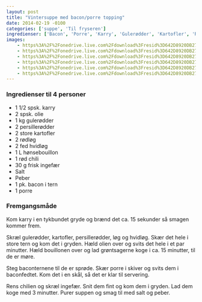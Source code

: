 ```yaml
---
layout: post
title: "Vintersuppe med bacon/porre topping"
date: 2014-02-19 -0100
categories: ['suppe', 'Til fryseren']
ingredienser: ['Bacon', 'Porre', 'Karry', 'Gulerødder', 'Kartofler', 'Rødløg', 'Ingefær', 'Chili', 'Persillerod']
images:
    - https%3A%2F%2Fonedrive.live.com%2Fdownload%3Fresid%3D642D8920DB2784EE!168049
    - https%3A%2F%2Fonedrive.live.com%2Fdownload%3Fresid%3D642D8920DB2784EE!168051
    - https%3A%2F%2Fonedrive.live.com%2Fdownload%3Fresid%3D642D8920DB2784EE!168053
    - https%3A%2F%2Fonedrive.live.com%2Fdownload%3Fresid%3D642D8920DB2784EE!168052
    - https%3A%2F%2Fonedrive.live.com%2Fdownload%3Fresid%3D642D8920DB2784EE!168054
    - https%3A%2F%2Fonedrive.live.com%2Fdownload%3Fresid%3D642D8920DB2784EE!168050
---
```

### Ingredienser til 4 personer
-   1 1/2 spsk. karry 
-   2 spsk. olie
-   1 kg gulerødder 
-   2 persillerødder 
-   2 store kartofler
-   2 rødløg
-   2 fed hvidløg 
-   1 L hønsebouillon
-   1 rød chili 
-   30 g frisk ingefær 
-   Salt 
-   Peber 
-   1 pk. bacon i tern
-   1 porre

### Fremgangsmåde
Kom karry i en tykbundet gryde og brænd det ca. 15 sekunder så smagen kommer frem.

Skræl gulerødder, kartofler, persillerødder, løg og hvidløg. Skær det hele i store tern og kom det i gryden. Hæld olien over og svits det hele i et par minutter. Hæld bouillonen over og lad grøntsagerne koge i ca. 15 minutter, til de er møre.

Steg baconternene til de er sprøde. Skær porre i skiver og svits dem i baconfedtet. Kom det i en skål, så det er klar til servering.

Rens chilien og skræl ingefær. Snit dem fint og kom dem i gryden. Lad dem koge med 3 minutter. Purer suppen og smag til med salt og peber.
